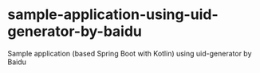 # sample-application-using-uid-generator-by-baidu
Sample application (based Spring Boot with Kotlin) using uid-generator by Baidu
